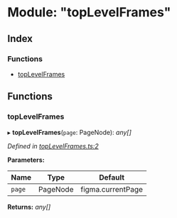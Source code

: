 
# Module: "topLevelFrames"

## Index

### Functions

* [topLevelFrames](_toplevelframes_.md#toplevelframes)

## Functions

###  topLevelFrames

▸ **topLevelFrames**(`page`: PageNode): *any[]*

*Defined in [topLevelFrames.ts:2](https://github.com/figma-plugin-helper-functions/figma-plugin-helpers/blob/55a4bdc/src/helpers/topLevelFrames.ts#L2)*

**Parameters:**

Name | Type | Default |
------ | ------ | ------ |
`page` | PageNode | figma.currentPage |

**Returns:** *any[]*
